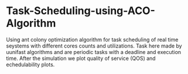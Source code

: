 # Task-Scheduling-using-ACO-Algorithm
Using ant colony optimization algorithm for task scheduling of real time seystems with different cores counts and utilizations.
Task here made by uunifast algorithms and are periodic tasks with a deadline and execution time.
After the simulation we plot quality of service (QOS) and echedulability plots.

